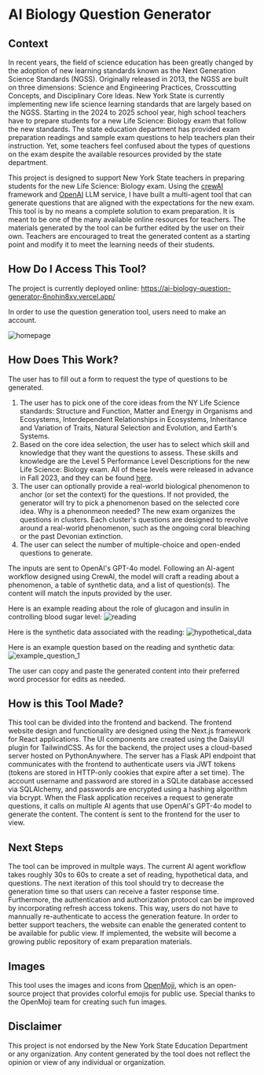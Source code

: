# AI Biology Question Generator

## Context
In recent years, the field of science education has been greatly changed by the adoption of new learning standards known as the Next Generation Science Standards (NGSS). Originally released in 2013, the NGSS are built on three dimensions: Science and Engineering Practices, Crosscutting Concepts, and Disciplinary Core Ideas. New York State is currently implementing new life science learning standards that are largely based on the NGSS. Starting in the 2024 to 2025 school year, high school teachers have to prepare students for a new Life Science: Biology exam that follow the new standards. The state education department has provided exam preparation readings and sample exam questions to help teachers plan their instruction. Yet, some teachers feel confused about the types of questions on the exam despite the available resources provided by the state department. 

This project is designed to support New York State teachers in preparing students for the new Life Science: Biology exam. Using the [crewAI](https://crewai.com) framework and [OpenAI](https://platform.openai.com/docs/overview) LLM service, I have built a multi-agent tool that can generate questions that are aligned with the expectations for the new exam. This tool is by no means a complete solution to exam preparation. It is meant to be one of the many available online resources for teachers. The materials generated by the tool can be further edited by the user on their own. Teachers are encouraged to treat the generated content as a starting point and modify it to meet the learning needs of their students.

## How Do I Access This Tool?
The project is currently deployed online: https://ai-biology-question-generator-6nohin8xv.vercel.app/

In order to use the question generation tool, users need to make an account.

![homepage](https://github.com/user-attachments/assets/1c52d212-41e8-4725-bdd1-63454c46a832)

## How Does This Work?
The user has to fill out a form to request the type of questions to be generated. 

1. The user has to pick one of the core ideas from the NY Life Science standards: Structure and Function, Matter and Energy in Organisms and Ecosystems, Interdependent Relationships in Ecosystems, Inheritance and Variation of Traits, Natural Selection and Evolution, and Earth's Systems.
2. Based on the core idea selection, the user has to select which skill and knowledge that they want the questions to assess. These skills and knowledge are the Level 5 Performance Level Descriptions for the new Life Science: Biology exam. All of these levels were released in advance in Fall 2023, and they can be found [here](https://www.nysed.gov/sites/default/files/programs/state-assessment/life-science-biology-pld.pdf).
3. The user can optionally provide a real-world biological phenomenon to anchor (or set the context) for the questions. If not provided, the generator will try to pick a phenomenon based on the selected core idea. Why is a phenonmeon needed? The new exam organizes the questions in clusters. Each cluster's questions are designed to revolve around a real-world phenomenon, such as the ongoing coral bleaching or the past Devonian extinction.
4. The user can select the number of multiple-choice and open-ended questions to generate.

The inputs are sent to OpenAI's GPT-4o model. Following an AI-agent workflow designed using CrewAI, the model will craft a reading about a phenomenon, a table of synthetic data, and a list of question(s). The content will match the inputs provided by the user.

Here is an example reading about the role of glucagon and insulin in controlling blood sugar level:
![reading](https://github.com/user-attachments/assets/d69da519-d1f2-4fd0-bddc-09eb8206f181)

Here is the synthetic data associated with the reading:
![hypothetical_data](https://github.com/user-attachments/assets/9301acb6-221b-4c56-a8c3-c21970916164)

Here is an example question based on the reading and synthetic data:
![example_question_1](https://github.com/user-attachments/assets/7c1b8eb9-90f1-425b-bf93-1f7668da5356)

The user can copy and paste the generated content into their preferred word processor for edits as needed.

## How is this Tool Made?
This tool can be divided into the frontend and backend. The frontend website design and functionality are designed using the Next.js framework for React applications. The UI components are created using the DaisyUI plugin for TailwindCSS. As for the backend, the project uses a cloud-based server hosted on PythonAnywhere. The server has a Flask API endpoint that communicates with the frontend to authenticate users via JWT tokens (tokens are stored in HTTP-only cookies that expire after a set time). The account username and password are stored in a SQLite database accessed via SQLAlchemy, and passwords are encrypted using a hashing algorithm via bcrypt. When the Flask application receives a request to generate questions, it calls on multiple AI agents that use OpenAI's GPT-4o model to generate the content. The content is sent to the frontend for the user to view.

## Next Steps
The tool can be improved in multple ways. The current AI agent workflow takes roughly 30s to 60s to create a set of reading, hypothetical data, and questions. The next iteration of this tool should try to decrease the generation time so that users can receive a faster response time. Furthermore, the authentication and authorization protocol can be improved by incorporating refresh access tokens. This way, users do not have to mannually re-authenticate to access the generation feature. In order to better support teachers, the website can enable the generated content to be available for public view. If implemented, the website will become a growing public repository of exam preparation materials.

## Images
This tool uses the images and icons from [OpenMoji](https://openmoji.org/), which is an open-source project that provides colorful emojis for public use. Special thanks to the OpenMoji team for creating such fun images.

## Disclaimer
This project is not endorsed by the New York State Education Department or any organization. Any content generated by the tool does not reflect the opinion or view of any individual or organization.
